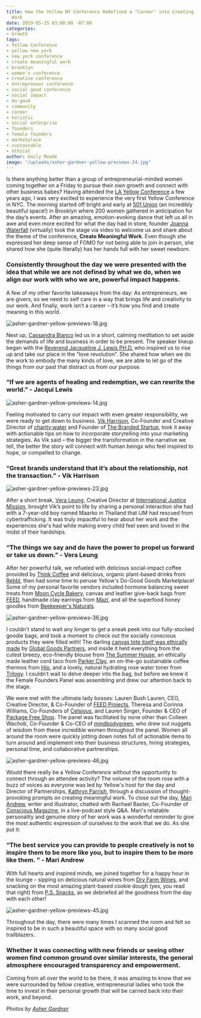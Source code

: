 ```yaml
---
title: How the Yellow NY Conference Redefined a "Career" into Creating Meaningful
  Work
date: 2019-05-15 03:00:00 -07:00
categories:
- Growth
tags:
- Yellow Conference
- yellow new york
- new york conference
- create meaningful work
- brooklyn
- women's conference
- creative conference
- entrepreneur conference
- social good conference
- social impact
- do-good
- community
- career
- holistic
- social enterprise
- founders
- female founders
- marketplace
- sustainable
- ethical
author: Emily Meade
image: "/uploads/asher-gardner-yellow-previews-24.jpg"
---
```


Is there anything better than a group of entrepreneurial-minded women coming together on a Friday to pursue their own growth and connect with other business babes? Having attended the [LA Yellow Conference](https://yellowcollective.lpages.co/yellow-conference-2019/) a few years ago, I was very excited to experience the very first Yellow Conference in NYC. The morning started off bright and early at [501 Union](http://www.501union.com/#home) (an incredibly beautiful space!) in Brooklyn where 200 women gathered in anticipation for the day’s events. After an amazing, emotion-evoking dance that left us all in awe and even more excited for what the day had in store, founder [Joanna Waterfall](https://www.instagram.com/joannawaterfall/) (virtually) took the stage via video to welcome us and share about the theme of the conference, **Create Meaningful Work**. Even though she expressed her deep sense of FOMO for not being able to join in person, she shared how she (quite literally) has her hands full with her sweet newborn. 

### Consistently throughout the day we were presented with the idea that while we are not defined by what we do, when we align our work with who we are, powerful impact happens. 

A few of my other favorite takeaways from the day: As entrepreneurs, we are givers, so we need to self care in a way that brings life and creativity to our work. And finally, work isn’t a career – it’s how you find and create meaning in this world.

![asher-gardner-yellow-previews-18.jpg](/uploads/asher-gardner-yellow-previews-18.jpg)

Next up, [Cassandra Bianco](https://www.instagram.com/cnbianco/) led us in a short, calming meditation to set aside the demands of life and business in order to be present. The speaker lineup began with the [Reverend Jacqueline J. Lewis PH.D.](http://www.jacquijlewis.com/) who inspired us to rise up and take our place in the “love revolution”. She shared how when we do the work to embody the many kinds of love, we are able to let go of the things from our past that distract us from our purpose. 

### “If we are agents of healing and redemption, we can rewrite the world.” - Jacqui Lewis

![asher-gardner-yellow-previews-14.jpg](/uploads/asher-gardner-yellow-previews-14.jpg)

Feeling motivated to carry our impact with even greater responsibility, we were ready to get down to business. [Vik Harrison](https://www.instagram.com/vikharrison/), Co-Founder and Creative Director of [charity:water](https://www.charitywater.org/) and Founder of [The Branded Startup](https://www.thebrandedstartup.com/), took it away with actionable tips on how to incorporate storytelling into your marketing strategies. As Vik said – the bigger the transformation in the narrative we tell, the better the story will connect with human beings who feel inspired to hope, or compelled to change. 

### “Great brands understand that it’s about the relationship, not the transaction.” - Vik Harrison

![asher-gardner-yellow-previews-23.jpg](/uploads/asher-gardner-yellow-previews-23.jpg)

After a short break, [Vera Leung](https://www.instagram.com/veraleung/), Creative Director at [International Justice Mission](https://www.ijm.org/), brought Vik’s point to life by sharing a personal interaction she had with a 7-year-old boy named Maarko in Thailand that IJM had rescued from cybertrafficking. It was truly impactful to hear about her work and the experiences she's had while making every child feel seen and loved in the midst of their hardships. 

### “The things we say and do have the power to propel us forward or take us down.” - Vera Leung

After her powerful talk, we refueled with delicious social-impact coffee provided by [Think Coffee](https://www.thinkcoffee.com/) and delicious, organic plant-based drinks from [Rebbl](https://rebbl.co/), then had some time to peruse Yellow's Do-Good Goods Marketplace! Some of my personal favorite vendors included hormone balancing sweet treats from [Moon Cycle Bakery](https://www.mooncyclebakery.com/), canvas and leather give-back bags from [FEED](https://feedprojects.com/), handmade clay earrings from [Mazí](https://www.shopmazi.com/), and all the superfood honey goodies from [Beekeeper's Naturals](https://beekeepersnaturals.com/). 

![asher-gardner-yellow-previews-36.jpg](/uploads/asher-gardner-yellow-previews-36.jpg)

I couldn't stand to wait any longer to get a sneak peek into our fully-stocked goodie bags, and took a moment to check out the socially conscious products they were filled with! The darling [canvas tote itself was ethically made](https://yellowco.co/blog/2019/05/10/impact-artisans-world-earn-fair-wage-interview-global-goods-partners/) by [Global Goods Partners](https://globalgoodspartners.org/), and inside it held everything from the cutest breezy, eco-friendly blouse from [The Summer House](https://thesummerhouse.in/collections/clothing), an ethically made leather cord taco from [Parker Clay](https://www.parkerclay.com/), an on-the-go sustainable coffee thermos from [Hip](https://be-hip.com/index.html), and a lovely, natural hydrating rose water toner from [Trilogy](https://www.trilogyproducts.com/us/). I couldn’t wait to delve deeper into the bag, but before we knew it the Female Founders Panel was assembling and drew our attention back to the stage. 

We were met with the ultimate lady bosses: Lauren Bush Lauren, CEO, Creative Director, & Co-Founder of [FEED Projects](https://feedprojects.com/), Theresa and Corinna Williams, Co-Founders of [Celsious](http://celsious.com/), and Lauren Singer, Founder & CEO of [Package Free Shop](https://packagefreeshop.com/). The panel was facilitated by none other than Colleen Wachob, Co-Founder & Co-CEO of [mindbodygreen](https://www.mindbodygreen.com/), who drew out nuggets of wisdom from these incredible women throughout the panel. Women all around the room were quickly jotting down notes full of actionable items to turn around and implement into their business structures, hiring strategies, personal time, and collaborative partnerships. 

![asher-gardner-yellow-previews-46.jpg](/uploads/asher-gardner-yellow-previews-46.jpg)

Would there really be a Yellow Conference without the opportunity to connect through an attendee activity? The volume of the room rose with a buzz of voices as everyone was led by Yellow's host for the day and Director of Partnerships, [Kathryn Parrish](https://www.instagram.com/kathryn_parrish/), through a discussion of thought-provoking prompts on creating meaningful work. To close out the day, [Mari Andrew](https://www.instagram.com/bymariandrew/), writer and illustrator, chatted with Rachael Baxter, Co-Founder of [Conscious Magazine](https://consciousmagazine.co/), in a live-podcast style Q&A. Mari's relatable personality and genuine story of her work was a wonderful reminder to give the most authentic expression of ourselves to the work that we do. As she put it:

### “The best service you can provide to people creatively is not to inspire them to be more like you, but to inspire them to be more like them. ” - Mari Andrew

With full hearts and inspired minds, we joined together for a happy hour in the lounge – sipping on delicious natural wines from [Dry Farm Wines](https://www.dryfarmwines.com/), and snacking on the most amazing plant-based cookie dough (yes, you read that right) from [P.S. Snacks](https://ps-snacks.com/), as we debriefed all the goodness from the day with each other!

![asher-gardner-yellow-previews-45.jpg](/uploads/asher-gardner-yellow-previews-45.jpg)

Throughout the day, there were many times I scanned the room and felt so inspired to be in such a beautiful space with so many social good trailblazers. 

### Whether it was connecting with new friends or seeing other women find common ground over similar interests, the general atmosphere encouraged transparency and empowerment. 

Coming from all over the world to be there, it was amazing to know that we were surrounded by fellow creative, entrepreneurial ladies who took the time to invest in their personal growth that will be carried back into their work, and beyond. 

_Photos by [Asher Gardner](https://www.ashergardner.com/)_